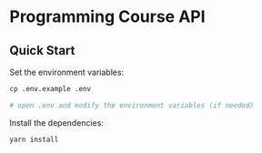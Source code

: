 # Programming Course API

## Quick Start

Set the environment variables:

```bash
cp .env.example .env

# open .env and modify the environment variables (if needed)
```

Install the dependencies:

```bash
yarn install
```